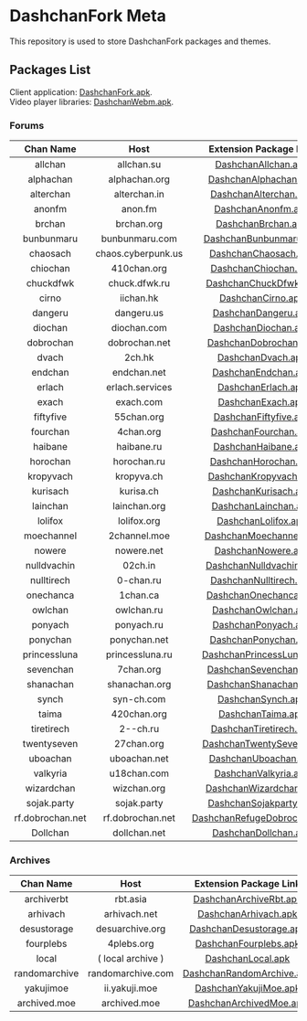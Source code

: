 # DashchanFork Meta

This repository is used to store DashchanFork packages and themes.

## Packages List

Client application: [DashchanFork.apk](https://github.com/TrixiEther/DashchanFork/releases/download/3.1.4-experimental-1.6/DashchanFork-release.apk).  
Video player libraries: [DashchanWebm.apk](https://github.com/TrixiEther/Dashchan-Meta/raw/master/update/package/DashchanWebm.apk).

### Forums

| Chan Name       | Host                 | Extension Package Link                                                                                                                  |
| :-------------: | :------------------: | :-------------------------------------------------------------------------------------------------------------------------------------: |
| allchan         | allchan.su           | [DashchanAllchan.apk](https://github.com/TrixiEther/Dashchan-Meta/raw/master/update/package/DashchanAllchan.apk)                         |
| alphachan       | alphachan.org        | [DashchanAlphachan.apk](https://github.com/TrixiEther/Dashchan-Meta/raw/master/update/package/DashchanAlphachan.apk)                     |
| alterchan       | alterchan.in         | [DashchanAlterchan.apk](https://github.com/TrixiEther/Dashchan-Meta/raw/master/update/package/DashchanAlterchan.apk)                     |
| anonfm          | anon.fm              | [DashchanAnonfm.apk](https://github.com/TrixiEther/Dashchan-Meta/raw/master/update/package/DashchanAnonfm.apk)                           |
| brchan          | brchan.org           | [DashchanBrchan.apk](https://github.com/TrixiEther/Dashchan-Meta/raw/master/update/package/DashchanBrchan.apk)                           |
| bunbunmaru      | bunbunmaru.com       | [DashchanBunbunmaru.apk](https://github.com/TrixiEther/Dashchan-Meta/raw/master/update/package/DashchanBunbunmaru.apk)                   |
| chaosach        | chaos.cyberpunk.us   | [DashchanChaosach.apk](https://github.com/TrixiEther/Dashchan-Meta/raw/master/update/package/DashchanChaosach.apk)                       |
| chiochan        | 410chan.org          | [DashchanChiochan.apk](https://github.com/TrixiEther/Dashchan-Meta/raw/master/update/package/DashchanChiochan.apk)                       |
| chuckdfwk       | chuck.dfwk.ru        | [DashchanChuckDfwk.apk](https://github.com/TrixiEther/Dashchan-Meta/raw/master/update/package/DashchanChuckDfwk.apk)                     |
| cirno           | iichan.hk            | [DashchanCirno.apk](https://github.com/TrixiEther/Dashchan-Meta/raw/master/update/package/DashchanCirno.apk)                             |
| dangeru         | dangeru.us           | [DashchanDangeru.apk](https://github.com/TrixiEther/Dashchan-Meta/raw/master/update/package/DashchanDangeru.apk)                         |
| diochan         | diochan.com          | [DashchanDiochan.apk](https://github.com/TrixiEther/Dashchan-Meta/raw/master/update/package/DashchanDiochan.apk)                         |
| dobrochan       | dobrochan.net        | [DashchanDobrochan.apk](https://github.com/TrixiEther/Dashchan-Meta/raw/master/update/package/DashchanDobrochan.apk)                     |
| dvach           | 2ch.hk               | [DashchanDvach.apk](https://github.com/TrixiEther/Dashchan-Meta/raw/master/update/package/DashchanDvach.apk)                             |
| endchan         | endchan.net          | [DashchanEndchan.apk](https://github.com/TrixiEther/Dashchan-Meta/raw/master/update/package/DashchanEndchan.apk)                         |
| erlach          | erlach.services      | [DashchanErlach.apk](https://github.com/TrixiEther/Dashchan-Meta/raw/master/update/package/DashchanErlach.apk)                           |
| exach           | exach.com            | [DashchanExach.apk](https://github.com/TrixiEther/Dashchan-Meta/raw/master/update/package/DashchanExach.apk)                             |
| fiftyfive       | 55chan.org           | [DashchanFiftyfive.apk](https://github.com/TrixiEther/Dashchan-Meta/raw/master/update/package/DashchanFiftyfive.apk)                     |
| fourchan        | 4chan.org            | [DashchanFourchan.apk](https://github.com/TrixiEther/Dashchan-Meta/raw/master/update/package/DashchanFourchan.apk)                       |
| haibane         | haibane.ru           | [DashchanHaibane.apk](https://github.com/TrixiEther/Dashchan-Meta/raw/master/update/package/DashchanHaibane.apk)                         |
| horochan        | horochan.ru          | [DashchanHorochan.apk](https://github.com/TrixiEther/Dashchan-Meta/raw/master/update/package/DashchanHorochan.apk)                       |
| kropyvach       | kropyva.ch           | [DashchanKropyvach.apk](https://github.com/TrixiEther/Dashchan-Meta/raw/master/update/package/DashchanKropyvach.apk)                     |
| kurisach        | kurisa.ch            | [DashchanKurisach.apk](https://github.com/TrixiEther/Dashchan-Meta/raw/master/update/package/DashchanKurisach.apk)                       |
| lainchan        | lainchan.org         | [DashchanLainchan.apk](https://github.com/TrixiEther/Dashchan-Meta/raw/master/update/package/DashchanLainchan.apk)                       |
| lolifox         | lolifox.org          | [DashchanLolifox.apk](https://github.com/TrixiEther/Dashchan-Meta/raw/master/update/package/DashchanLolifox.apk)                         |
| moechannel      | 2channel.moe         | [DashchanMoechannel.apk](https://github.com/TrixiEther/Dashchan-Meta/raw/master/update/package/DashchanMoechannel.apk)                   |
| nowere          | nowere.net           | [DashchanNowere.apk](https://github.com/TrixiEther/Dashchan-Meta/raw/master/update/package/DashchanNowere.apk)                           |
| nulldvachin     | 02ch.in              | [DashchanNulldvachin.apk](https://github.com/TrixiEther/Dashchan-Meta/raw/master/update/package/DashchanNulldvachin.apk)                 |
| nulltirech      | 0-chan.ru            | [DashchanNulltirech.apk](https://github.com/TrixiEther/Dashchan-Meta/raw/master/update/package/DashchanNulltirech.apk)                   |
| onechanca       | 1chan.ca             | [DashchanOnechanca.apk](https://github.com/TrixiEther/Dashchan-Meta/raw/master/update/package/DashchanOnechanca.apk)                     |
| owlchan         | owlchan.ru           | [DashchanOwlchan.apk](https://github.com/TrixiEther/Dashchan-Meta/raw/master/update/package/DashchanOwlchan.apk)                         |
| ponyach         | ponyach.ru           | [DashchanPonyach.apk](https://github.com/TrixiEther/Dashchan-Meta/raw/master/update/package/DashchanPonyach.apk)                         |
| ponychan        | ponychan.net         | [DashchanPonychan.apk](https://github.com/TrixiEther/Dashchan-Meta/raw/master/update/package/DashchanPonychan.apk)                       |
| princessluna    | princessluna.ru      | [DashchanPrincessLuna.apk](https://github.com/TrixiEther/Dashchan-Meta/raw/master/update/package/DashchanPrincessLuna.apk)               |
| sevenchan       | 7chan.org            | [DashchanSevenchan.apk](https://github.com/TrixiEther/Dashchan-Meta/raw/master/update/package/DashchanSevenchan.apk)                     |
| shanachan       | shanachan.org        | [DashchanShanachan.apk](https://github.com/TrixiEther/Dashchan-Meta/raw/master/update/package/DashchanShanachan.apk)                     |
| synch           | syn-ch.com           | [DashchanSynch.apk](https://github.com/TrixiEther/Dashchan-Meta/raw/master/update/package/DashchanSynch.apk)                             |
| taima           | 420chan.org          | [DashchanTaima.apk](https://github.com/TrixiEther/Dashchan-Meta/raw/master/update/package/DashchanTaima.apk)                             |
| tiretirech      | 2--ch.ru             | [DashchanTiretirech.apk](https://github.com/TrixiEther/Dashchan-Meta/raw/master/update/package/DashchanTiretirech.apk)                   |
| twentyseven     | 27chan.org           | [DashchanTwentySeven.apk](https://github.com/TrixiEther/Dashchan-Meta/raw/master/update/package/DashchanTwentySeven.apk)                 |
| uboachan        | uboachan.net         | [DashchanUboachan.apk](https://github.com/TrixiEther/Dashchan-Meta/raw/master/update/package/DashchanUboachan.apk)                       |
| valkyria        | u18chan.com          | [DashchanValkyria.apk](https://github.com/TrixiEther/Dashchan-Meta/raw/master/update/package/DashchanValkyria.apk)                       |
| wizardchan      | wizchan.org          | [DashchanWizardchan.apk](https://github.com/TrixiEther/Dashchan-Meta/raw/master/update/package/DashchanWizardchan.apk)                   |
| sojak.party     | sojak.party          | [DashchanSojakparty.apk](https://github.com/TrixiEther/Dashchan-Meta/raw/master/update/package/DashchanSojakparty.apk)                   |
| rf.dobrochan.net| rf.dobrochan.net     | [DashchanRefugeDobrochan.apk](https://github.com/TrixiEther/Dashchan-Meta/raw/master/update/package/DashchanRefugeDobrochan.apk)         |
| Dollchan        | dollchan.net         | [DashchanDollchan.apk](https://github.com/TrixiEther/Dashchan-Meta/blob/master/update/package/DashchanDollchan.apk)                      |

### Archives

| Chan Name       | Host                 | Extension Package Link                                                                                                                  |
| :-------------: | :------------------: | :-------------------------------------------------------------------------------------------------------------------------------------: |
| archiverbt      | rbt.asia             | [DashchanArchiveRbt.apk](https://github.com/TrixiEther/Dashchan-Meta/raw/master/update/package/DashchanArchiveRbt.apk)                   |
| arhivach        | arhivach.net         | [DashchanArhivach.apk](https://github.com/TrixiEther/Dashchan-Meta/raw/master/update/package/DashchanArhivach.apk)                       |
| desustorage     | desuarchive.org      | [DashchanDesustorage.apk](https://github.com/TrixiEther/Dashchan-Meta/raw/master/update/package/DashchanDesustorage.apk)                 |
| fourplebs       | 4plebs.org           | [DashchanFourplebs.apk](https://github.com/TrixiEther/Dashchan-Meta/raw/master/update/package/DashchanFourplebs.apk)                     |
| local           | ( local archive )    | [DashchanLocal.apk](https://github.com/TrixiEther/Dashchan-Meta/raw/master/update/package/DashchanLocal.apk)                             |
| randomarchive   | randomarchive.com    | [DashchanRandomArchive.apk](https://github.com/TrixiEther/Dashchan-Meta/raw/master/update/package/DashchanRandomArchive.apk)             |
| yakujimoe       | ii.yakuji.moe        | [DashchanYakujiMoe.apk](https://github.com/TrixiEther/Dashchan-Meta/raw/master/update/package/DashchanYakujiMoe.apk)                     |
| archived.moe    | archived.moe         | [DashchanArchivedMoe.apk](https://github.com/TrixiEther/Dashchan-Meta/raw/master/update/package/DashchanArchivedMoe.apk)                 |
